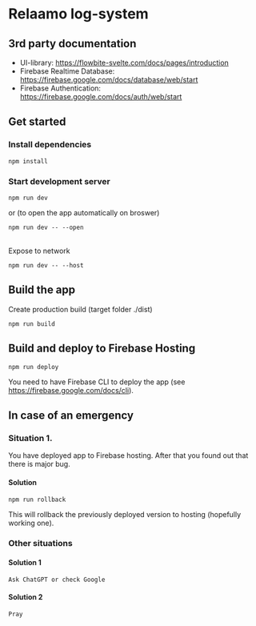 # Relaamo log-system

## 3rd party documentation

* UI-library: https://flowbite-svelte.com/docs/pages/introduction
* Firebase Realtime Database: https://firebase.google.com/docs/database/web/start
* Firebase Authentication: https://firebase.google.com/docs/auth/web/start
 
## Get started

### Install dependencies
```
npm install
```

### Start development server
```
npm run dev
```
or (to open the app automatically on broswer)
```
npm run dev -- --open
```

<br />
Expose to network

```
npm run dev -- --host
```

## Build the app

Create production build (target folder ./dist)
```
npm run build
```

## Build and deploy to Firebase Hosting

```
npm run deploy
```

You need to have Firebase CLI to deploy the app (see https://firebase.google.com/docs/cli).



## In case of an emergency

### Situation 1.

You have deployed app to Firebase hosting. After that you found out that there is major bug.

#### Solution
```
npm run rollback
```

This will rollback the previously deployed version to hosting (hopefully working one).

### Other situations

#### Solution 1
```
Ask ChatGPT or check Google
```

#### Solution 2
```
Pray
```

